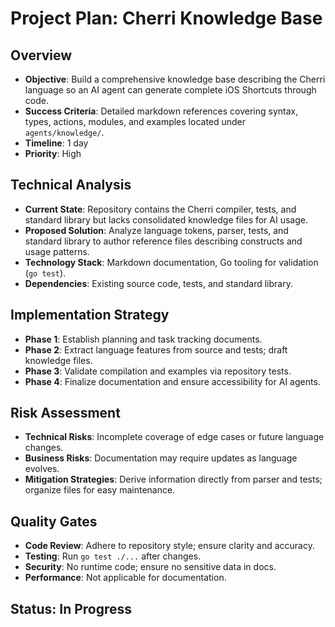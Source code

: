 # Project Plan: Cherri Knowledge Base

## Overview
- **Objective**: Build a comprehensive knowledge base describing the Cherri language so an AI agent can generate complete iOS Shortcuts through code.
- **Success Criteria**: Detailed markdown references covering syntax, types, actions, modules, and examples located under `agents/knowledge/`.
- **Timeline**: 1 day
- **Priority**: High

## Technical Analysis
- **Current State**: Repository contains the Cherri compiler, tests, and standard library but lacks consolidated knowledge files for AI usage.
- **Proposed Solution**: Analyze language tokens, parser, tests, and standard library to author reference files describing constructs and usage patterns.
- **Technology Stack**: Markdown documentation, Go tooling for validation (`go test`).
- **Dependencies**: Existing source code, tests, and standard library.

## Implementation Strategy
- **Phase 1**: Establish planning and task tracking documents.
- **Phase 2**: Extract language features from source and tests; draft knowledge files.
- **Phase 3**: Validate compilation and examples via repository tests.
- **Phase 4**: Finalize documentation and ensure accessibility for AI agents.

## Risk Assessment
- **Technical Risks**: Incomplete coverage of edge cases or future language changes.
- **Business Risks**: Documentation may require updates as language evolves.
- **Mitigation Strategies**: Derive information directly from parser and tests; organize files for easy maintenance.

## Quality Gates
- **Code Review**: Adhere to repository style; ensure clarity and accuracy.
- **Testing**: Run `go test ./...` after changes.
- **Security**: No runtime code; ensure no sensitive data in docs.
- **Performance**: Not applicable for documentation.

## Status: In Progress
